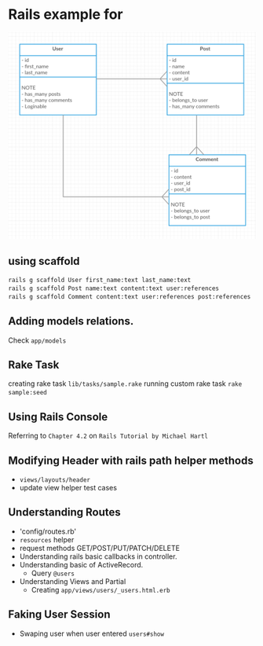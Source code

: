 # Rails example for

![Image](https://raw.githubusercontent.com/SaKKo/muic-iccs474-2015t2-models/master/models.png)

## using scaffold

```bash
rails g scaffold User first_name:text last_name:text
rails g scaffold Post name:text content:text user:references
rails g scaffold Comment content:text user:references post:references
```

## Adding models relations.

Check `app/models`

## Rake Task

creating rake task `lib/tasks/sample.rake`
running custom rake task `rake sample:seed`

## Using Rails Console

Referring to `Chapter 4.2` on `Rails Tutorial by Michael Hartl `

## Modifying Header with rails path helper methods
- `views/layouts/header`
- update view helper test cases

## Understanding Routes
- 'config/routes.rb'
- `resources` helper
- request methods GET/POST/PUT/PATCH/DELETE
- Understanding rails basic callbacks in controller.
- Understanding basic of ActiveRecord.
    - Query `@users`
- Understanding Views and Partial
    - Creating `app/views/users/_users.html.erb`

## Faking User Session
- Swaping user when user entered `users#show`
